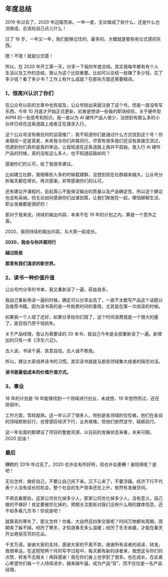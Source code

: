 ## 年度总结

2019 年过去了，2020 年迎面而来。一年一度，无论做成了些什么，还是什么也没做成，总该给自己点儿什么！

过了 18 岁，一年又一年，我们能够记住的，最多的，大概就是那些有仪式感的东西。

嗯！不错！就是仪式感！

所以，在 2020 年开工第一天，分享一下我的年度总结。其实我每年都有有个人生活以及工作的总结，我认为这个比较重要。比如可以总结一些赚了多少钱，花了多少钱？看了多少书？工作上有什么成就？在那些方面还需要精进。

### 1、很高兴认识了你们

在公众号以前的文章中也有提及，公众号刚出来就注册了这个号。但是一直没有写东西，今年 10 月底才开始正式更新，初衷是想讲一些我的职场经验，关于硬件型 AIPM 的一些思考和知识。我一直以为 AI 硬件产品人很少，没想到有那么多的小伙伴已经在这条道路上或者正在谋求入行。

这个公众号没有做任何的运营推广，我不知道你们是通过什么方式找到这个号！你来相信一定是真爱，未来我与你们并肩同行。尽管有很多我们还没有直接交流过，但遇到你们真的是我的幸运。让我知道在这条道路上我并不孤独，我入行 AI 硬件产品的时候，真的没有这么多人，也不知道前路如何？

感谢你们的认可，给了我很多建议。

比如建立社群，我相等到人多的时候载建群，没想到现在社群越来越大，公众号分析每天都在增长。再次感谢，非常感谢你们的认可。

还有建议开课程的，目前真心不能保证输出的质量以及产品确定性，所以这个建议也没有采纳。但无论如何感谢你们出谋划策，让我们聚居在一起，哪怕聊聊生活、职业发展都是很好的！

那对于我来说，持续的输出内容，本来不在 19 年的计划之内，算是一个意外之喜。

2020，我将持续的输出内容，与大家一起成长。

**2020，我会与你并肩同行**

**越过街垒**

**那里有我们渴求的新世界。**

### 2、读书一种价值升值

公众号内分享的书单，我又重新读了一遍，获益良多。

我自己重新再读一遍的时候，确定可以分享出去了，一直不太敢写产品这个话题以及推荐书籍。因为读书真的是一件耗费时间的事情，尤其是在第一次阅读的时候。

如果我一个人错了还好，如果分享给你们错了，这个时间浪费就是一个很大的量了，是百倍乃至千倍损失。

关于产品经理，我认为需要读的 20 本书，我自己今年是全部重新读了一遍。新增加的只有一本《浮生六记》。

古人说，书读千遍，其意自现。古人诚不欺我。

所以，建议大家培养读书的习惯。其实读书就是与那些领域集大成者的隔空对话。

**读书是最低成本的价值升值方式。**

### 3、事业

18 年的计划是 19 年能够找到一个领域进行创业，未成想，19 年悠然而过，还在徘徊中。

工作方面，驾轻就熟。这一年认识了很多人，特别是各领域的佼佼者。他们在各自的领域默默前行，也曾感叹经济下行，业务艰难。但他们依然坚守，砥砺前行。

这一年全面的额建设了项目的整套资源，以目前的发展状态来看，未来可期。2020 加油！

### 最后

糟糕的 2019 年过去了，2020 也许会有所好转，但也许会更糟！谁晓得呢？是吧！

无论怎样，做好自己，不要让自己闲下来。沉下心来了，不要浮躁。经济下行不代表个人没有成长的机会，整个社会的生产效率还在上升，依然有发展空间。

不用去看那些，这家公司优化掉多少人，那家公司优化掉多少人。没有意义。自己做的不够好！肯定要被优化掉的，预期关注那些对我们没有什么用的媒体信息，还不如多看几页书！你说是吧！

就算真的寒冬了，那又怎样！你看，大自然还四季交替呢？时间万物都有周期，周期来了躲不掉。经历了寒冬，才知道春天多么温暖；经历了冬天收藏，才能在春天开出艳丽芬芳的花朵。

千言万语，谢谢大家的支持，感谢大家的不离不弃，谢谢所有读者的阅读、转发。我很幸运，在这短短两个月的写字过程中，每天都有新的读者来，我想这与你们的点赞、转发不无相关！再踩感谢！我在你们身上也学到了很多。也在成长，在此衷心希望你们每一个人持续进步，越来越牛逼，成为产品“官”，而不仅仅是一名产品经理。